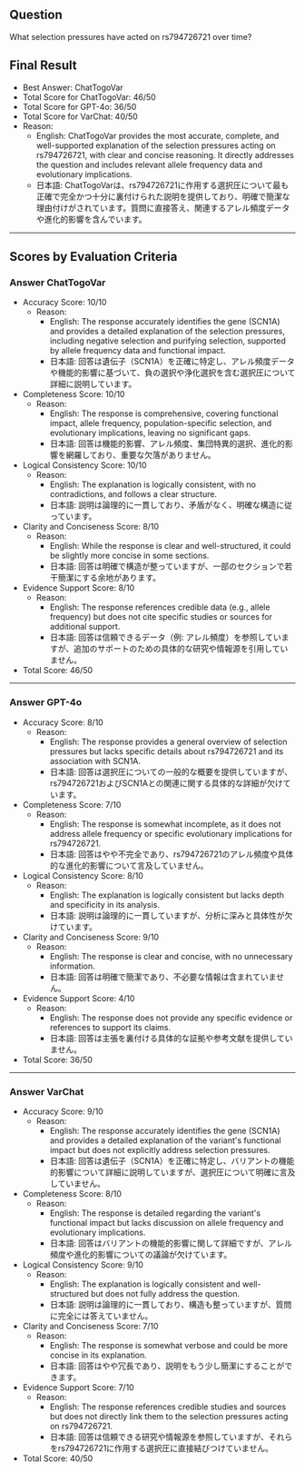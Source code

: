 ## Question

What selection pressures have acted on rs794726721 over time?

## Final Result

- Best Answer: ChatTogoVar
- Total Score for ChatTogoVar: 46/50
- Total Score for GPT-4o: 36/50
- Total Score for VarChat: 40/50
- Reason:
  - English: ChatTogoVar provides the most accurate, complete, and well-supported explanation of the selection pressures acting on rs794726721, with clear and concise reasoning. It directly addresses the question and includes relevant allele frequency data and evolutionary implications.
  - 日本語: ChatTogoVarは、rs794726721に作用する選択圧について最も正確で完全かつ十分に裏付けられた説明を提供しており、明確で簡潔な理由付けがされています。質問に直接答え、関連するアレル頻度データや進化的影響を含んでいます。

---

## Scores by Evaluation Criteria

### Answer ChatTogoVar
- Accuracy Score: 10/10
  - Reason: 
    - English: The response accurately identifies the gene (SCN1A) and provides a detailed explanation of the selection pressures, including negative selection and purifying selection, supported by allele frequency data and functional impact.
    - 日本語: 回答は遺伝子（SCN1A）を正確に特定し、アレル頻度データや機能的影響に基づいて、負の選択や浄化選択を含む選択圧について詳細に説明しています。
- Completeness Score: 10/10
  - Reason: 
    - English: The response is comprehensive, covering functional impact, allele frequency, population-specific selection, and evolutionary implications, leaving no significant gaps.
    - 日本語: 回答は機能的影響、アレル頻度、集団特異的選択、進化的影響を網羅しており、重要な欠落がありません。
- Logical Consistency Score: 10/10
  - Reason: 
    - English: The explanation is logically consistent, with no contradictions, and follows a clear structure.
    - 日本語: 説明は論理的に一貫しており、矛盾がなく、明確な構造に従っています。
- Clarity and Conciseness Score: 8/10
  - Reason: 
    - English: While the response is clear and well-structured, it could be slightly more concise in some sections.
    - 日本語: 回答は明確で構造が整っていますが、一部のセクションで若干簡潔にする余地があります。
- Evidence Support Score: 8/10
  - Reason: 
    - English: The response references credible data (e.g., allele frequency) but does not cite specific studies or sources for additional support.
    - 日本語: 回答は信頼できるデータ（例: アレル頻度）を参照していますが、追加のサポートのための具体的な研究や情報源を引用していません。
- Total Score: 46/50

---

### Answer GPT-4o
- Accuracy Score: 8/10
  - Reason: 
    - English: The response provides a general overview of selection pressures but lacks specific details about rs794726721 and its association with SCN1A.
    - 日本語: 回答は選択圧についての一般的な概要を提供していますが、rs794726721およびSCN1Aとの関連に関する具体的な詳細が欠けています。
- Completeness Score: 7/10
  - Reason: 
    - English: The response is somewhat incomplete, as it does not address allele frequency or specific evolutionary implications for rs794726721.
    - 日本語: 回答はやや不完全であり、rs794726721のアレル頻度や具体的な進化的影響について言及していません。
- Logical Consistency Score: 8/10
  - Reason: 
    - English: The explanation is logically consistent but lacks depth and specificity in its analysis.
    - 日本語: 説明は論理的に一貫していますが、分析に深みと具体性が欠けています。
- Clarity and Conciseness Score: 9/10
  - Reason: 
    - English: The response is clear and concise, with no unnecessary information.
    - 日本語: 回答は明確で簡潔であり、不必要な情報は含まれていません。
- Evidence Support Score: 4/10
  - Reason: 
    - English: The response does not provide any specific evidence or references to support its claims.
    - 日本語: 回答は主張を裏付ける具体的な証拠や参考文献を提供していません。
- Total Score: 36/50

---

### Answer VarChat
- Accuracy Score: 9/10
  - Reason: 
    - English: The response accurately identifies the gene (SCN1A) and provides a detailed explanation of the variant's functional impact but does not explicitly address selection pressures.
    - 日本語: 回答は遺伝子（SCN1A）を正確に特定し、バリアントの機能的影響について詳細に説明していますが、選択圧について明確に言及していません。
- Completeness Score: 8/10
  - Reason: 
    - English: The response is detailed regarding the variant's functional impact but lacks discussion on allele frequency and evolutionary implications.
    - 日本語: 回答はバリアントの機能的影響に関して詳細ですが、アレル頻度や進化的影響についての議論が欠けています。
- Logical Consistency Score: 9/10
  - Reason: 
    - English: The explanation is logically consistent and well-structured but does not fully address the question.
    - 日本語: 説明は論理的に一貫しており、構造も整っていますが、質問に完全には答えていません。
- Clarity and Conciseness Score: 7/10
  - Reason: 
    - English: The response is somewhat verbose and could be more concise in its explanation.
    - 日本語: 回答はやや冗長であり、説明をもう少し簡潔にすることができます。
- Evidence Support Score: 7/10
  - Reason: 
    - English: The response references credible studies and sources but does not directly link them to the selection pressures acting on rs794726721.
    - 日本語: 回答は信頼できる研究や情報源を参照していますが、それらをrs794726721に作用する選択圧に直接結びつけていません。
- Total Score: 40/50